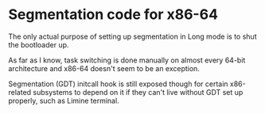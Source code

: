 # Segmentation code for x86-64
The only actual purpose of setting up
segmentation in Long mode is to shut the
bootloader up.  

As far as I know, task switching is done
manually on almost every 64-bit architecture
and x86-64 doesn't seem to be an exception.  

Segmentation (GDT) initcall hook is still exposed
though for certain x86-related subsystems to
depend on it if they can't live without GDT set up
properly, such as Limine terminal.
